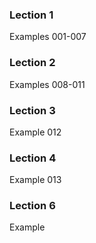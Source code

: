 ### Lection 1
Examples 001-007

### Lection 2
Examples 008-011

### Lection 3
Example 012

### Lection 4
Example 013

### Lection 6
Example
